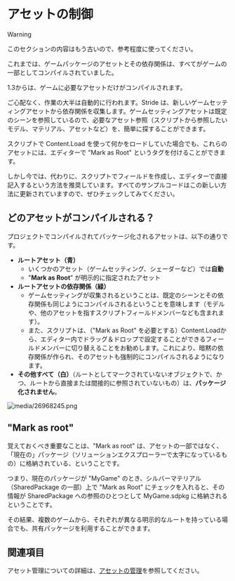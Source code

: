 # アセットの制御
<!--
# Asset control
-->

>[!Warning]
>このセクションの内容はもう古いので、参考程度に使ってください。
<!--
>>[!Warning]
>This section is out of date. For now, you should only use it for reference.
-->

これまでは、ゲームパッケージのアセットとその依存関係は、すべてがゲームの一部としてコンパイルされていました。
<!--
Until now, all assets of a game package, and its dependencies, were compiled as part of your game.
-->

1.3からは、ゲームに必要なアセットだけがコンパイルされます。
<!--
Starting with 1.3, we compile only the assets required by your game.
-->

ご心配なく、作業の大半は自動的に行われます。Stride は、新しいゲームセッティングアセットから依存関係を収集します。ゲームセッティングアセットは既定のシーンを参照しているので、必要なアセット参照（スクリプトから参照したいモデル、マテリアル、アセットなど）を、簡単に探することができます。
<!--
Don’t worry, most of it is done automatically for you! We do that by starting to collect dependencies from the new Game Setting asset: it references the Default Scene, and we can easily detect all the required asset references (Models, Materials, Asset referenced by your scripts and so on).
-->

スクリプトで Content.Load を使って何かをロードしていた場合でも、これらのアセットには、エディターで "Mark as Root" というタグを付けることができます。
<!--
In case you were loading anything in your script using Content.Load, you can still tag those assets specifically with “Mark as Root” in the editor.
-->

しかし今では、代わりに、スクリプトでフィールドを作成し、エディターで直接記入するという方法を推奨しています。すべてのサンプルコードはこの新しい方法に更新されていますので、ぜひチェックしてみてください。
<!--
However, we now recommend to instead create a field in your script and fill it directly in the editor. All the samples have been updated to this new practice, so please check them out.
-->

## どのアセットがコンパイルされる？
<!--
## Which assets are compiled?
-->

プロジェクトでコンパイルされてパッケージ化されるアセットは、以下の通りです。

- **ルートアセット（青）**
  - いくつかのアセット（ゲームセッティング、シェーダーなど）では**自動**
  - "**Mark as Root**" が明示的に指定されたアセット
- **ルートアセットの依存関係（緑）**
  - ゲームセッティングが収集されるということは、既定のシーンとその依存関係も同じようにコンパイルされるということを意味します（モデルや、他のアセットを指すスクリプトフィールドメンバーなども含まれます）。
  - また、スクリプトは、（"Mark as Root" を必要とする）Content.Loadから、エディター内でドラッグ＆ドロップで設定することができるフィールドメンバーに切り替えることをお勧めします。これにより、暗黙の依存関係が作られ、そのアセットも強制的にコンパイルされるようになります。
- **その他すべて（白）**（ルートとしてマークされていないオブジェクトで、かつ、ルートから直接または間接的に参照されていないもの）は、**パッケージ化されません**。

<!--
Assets that will be compiled and packaged in your project are:

- **Root assets (blue)**
  - **Automatic** for a few asset types (i.e. Game Settings, Shaders)
  - Explicit (using "**Mark as Root**" on the asset)
- **Dependencies of root assets (green)**
  - Since Game Settings is collected, that means that Default Scene and all its dependencies will be compiled as well (includes Model, Script field members pointing to other assets, etc...)
  - Also, we encourage our users to switch your script from Content.Load (which require "Mark as Root") to a field member that you can set within the editor using drag and drop. That will create an implicit dependency that will force that asset to be compiled as well.
- **Everything else (white)** (objects not marked as root and not referenced directly or indirectly by a root) **won't be packaged**
-->

![media/26968245.png](media/26968245.png) 

## "Mark as root"
<!--
## "Mark as root"
-->

覚えておくべき重要なことは、"Mark as root" は、アセットの一部ではなく、「現在の」パッケージ（ソリューションエクスプローラーで太字になっているもの）に格納されている、ということです。
<!--
One important thing to understand is that "Mark as root" is not part of the asset, it is stored in the "current" package (the one that is in bold in the Solution Explorer).
-->

つまり、現在のパッケージが "MyGame" のとき、シルバーマテリアル（SharedPackage の一部）上で "Mark as Root" にチェックを入れると、その情報が SharedPackage への参照のひとつとして MyGame.sdpkg に格納されるということです。
<!--
It means that if "MyGame" is current package, if you check "Mark as Root" on Silver Material (part of SharedPackage), this information will be stored in MyGame.sdpkg as part of the reference to SharedPackage.
-->

その結果、複数のゲームから、それぞれが異なる明示的なルートを持っている場合でも、共有パッケージを利用することができます。
<!--
As a result, you can use a shared package from multiple games even if you have different explicit roots.
-->

## 関連項目
<!--
## See also
-->

アセット管理についての詳細は、[アセットの管理](../../game-studio/manage-assets.md)を参照してください。
<!--
For additional information about asset management, see [Manage Assets](../../game-studio/manage-assets.md)
-->
